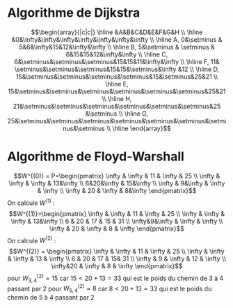 # Algorithme de Dijkstra
$$\begin{array}{|c|c|} \hline
&A&B&C&D&E&F&G&H \\ \hline
&0&\infty&\infty&\infty&\infty&\infty&\infty&\infty  \\ \hline 
A, 0&\setminus & 5&6&\infty&15&12&\infty&\infty \\ \hline
B, 5&\setminus & \setminus & 6&15&15&12&\infty&\infty \\ \hline
C, 6&\setminus&\setminus&\setminus&15&15&11&\infty&\infty \\ \hline
F, 11& \setminus&\setminus&\setminus&15&15&\setminus&\infty &12 \\ \hline
D, 15&\setminus&\setminus&\setminus&\setminus&15&\setminus&25&21 \\ \hline
E, 15&\setminus&\setminus&\setminus&\setminus&\setminus&\setminus&25&21 \\ \hline
H, 21&\setminus&\setminus&\setminus&\setminus&\setminus&\setminus&25 &\setminus \\ \hline
G, 25&\setminus&\setminus&\setminus&\setminus&\setminus&\setminus&\setminus&\setminus
 \\
\hline
\end{array}$$
# Algorithme de Floyd-Warshall
$$W^{(0)} = P=\begin{pmatrix}
\infty & \infty & 11 & \infty & 25 \\
\infty & \infty & \infty & 13&\infty   \\
6&20&\infty & 15&\infty  \\
\infty & 9&\infty & \infty & \infty  \\
\infty & 20 & \infty & 8&\infty
\end{pmatrix}$$
On calcule $W^{(1)}$ : 
$$W^{(1)}=\begin{pmatrix}
\infty & \infty & 11 & \infty & 25 \\
\infty & \infty & \infty & 13&\infty \\
6 & 20 & 17 & 15 & 31 \\
\infty&9&\infty & \infty  & \infty \\
\infty & 20 & \infty & 8 & \infty
\end{pmatrix}$$
On calcule $W^{(2)}$ : 
$$W^{(2)} = \begin{pmatrix}
\infty & \infty & 11 & \infty & 25 \\
\infty & \infty & \infty & 13 & \infty \\
6 & 20 & 17 & 15& 31 \\
\infty & 9 & \infty & 12 & \infty \\
\infty&20 & \infty & 8 & \infty
\end{pmatrix}$$
pour $W_{3, 4}^{(2)} = 15$ car $15 < 20 + 13 = 33$ qui est le poids du chemin de $3$ à $4$ passant par $2$ 
pour $W^{(2)}_{5, 4} = 8$ car $8 < 20+13 = 33$ qui est le poids du chemin de $5$ à $4$ passant par $2$

